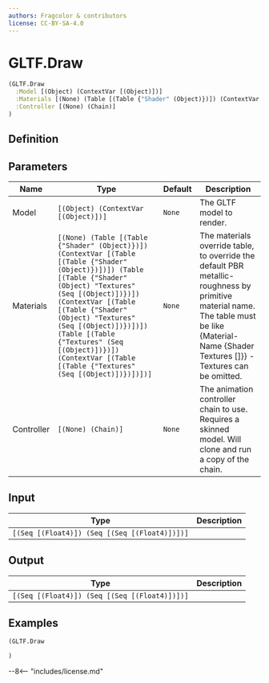 ```yaml
---
authors: Fragcolor & contributors
license: CC-BY-SA-4.0
---
```



# GLTF.Draw

```clojure
(GLTF.Draw
  :Model [(Object) (ContextVar [(Object)])]
  :Materials [(None) (Table [(Table {"Shader" (Object)})]) (ContextVar [(Table [(Table {"Shader" (Object)})])]) (Table [(Table {"Shader" (Object) "Textures" (Seq [(Object)])})]) (ContextVar [(Table [(Table {"Shader" (Object) "Textures" (Seq [(Object)])})])]) (Table [(Table {"Textures" (Seq [(Object)])})]) (ContextVar [(Table [(Table {"Textures" (Seq [(Object)])})])])]
  :Controller [(None) (Chain)]
)
```


## Definition




## Parameters

| Name | Type | Default | Description |
|------|------|---------|-------------|
| Model | `[(Object) (ContextVar [(Object)])]` | `None` | The GLTF model to render. |
| Materials | `[(None) (Table [(Table {"Shader" (Object)})]) (ContextVar [(Table [(Table {"Shader" (Object)})])]) (Table [(Table {"Shader" (Object) "Textures" (Seq [(Object)])})]) (ContextVar [(Table [(Table {"Shader" (Object) "Textures" (Seq [(Object)])})])]) (Table [(Table {"Textures" (Seq [(Object)])})]) (ContextVar [(Table [(Table {"Textures" (Seq [(Object)])})])])]` | `None` | The materials override table, to override the default PBR metallic-roughness by primitive material name. The table must be like {Material-Name <name> {Shader <shader> Textures [<texture>]}} - Textures can be omitted. |
| Controller | `[(None) (Chain)]` | `None` | The animation controller chain to use. Requires a skinned model. Will clone and run a copy of the chain. |


## Input

| Type | Description |
|------|-------------|
| `[(Seq [(Float4)]) (Seq [(Seq [(Float4)])])]` |  |


## Output

| Type | Description |
|------|-------------|
| `[(Seq [(Float4)]) (Seq [(Seq [(Float4)])])]` |  |


## Examples

```clojure
(GLTF.Draw

)
```


--8<-- "includes/license.md"
